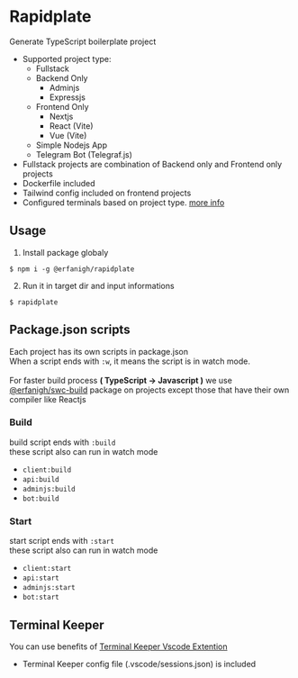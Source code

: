 # Rapidplate
Generate TypeScript boilerplate project
- Supported project type:
    - Fullstack
    - Backend Only
        - Adminjs
        - Expressjs
    - Frontend Only
        - Nextjs
        - React (Vite)
        - Vue (Vite)
    - Simple Nodejs App
    - Telegram Bot (Telegraf.js)
- Fullstack projects are combination of Backend only and Frontend only projects
- Dockerfile included
- Tailwind config included on frontend projects
- Configured terminals based on project type. [more info](#terminal-keeper)

## Usage
1. Install package globaly
```
$ npm i -g @erfanigh/rapidplate
```

2. Run it in target dir and input informations
```
$ rapidplate
```

## Package.json scripts
Each project has its own scripts in package.json<br>
When a script ends with ```:w```, it means the script is in watch mode.<br><br>
For faster build process **( TypeScript -> Javascript )** we use [@erfanigh/swc-build](https://github.com/erfanigh/swc-build) package on projects except those that have their own compiler like Reactjs

### Build
build script ends with ```:build```<br>
these script also can run in watch mode
- ```client:build```
- ```api:build```
- ```adminjs:build```
- ```bot:build```

### Start
start script ends with ```:start```<br>
these script also can run in watch mode
- ```client:start```
- ```api:start```
- ```adminjs:start```
- ```bot:start```

## Terminal Keeper
You can use benefits of [Terminal Keeper Vscode Extention](https://marketplace.visualstudio.com/items?itemName=nguyenngoclong.terminal-keeper)
- Terminal Keeper config file (.vscode/sessions.json) is included